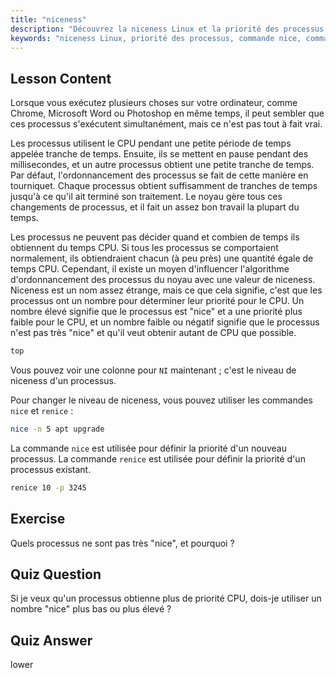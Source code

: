 ```yaml
---
title: "niceness"
description: "Découvrez la niceness Linux et la priorité des processus. Comprenez les commandes nice et renice pour gérer le temps CPU des processus. Améliorez les performances du système !"
keywords: "niceness Linux, priorité des processus, commande nice, commande renice, tutoriel Linux, ordonnancement CPU, Linux pour débutants, guide Linux"
---
```


## Lesson Content

Lorsque vous exécutez plusieurs choses sur votre ordinateur, comme Chrome, Microsoft Word ou Photoshop en même temps, il peut sembler que ces processus s'exécutent simultanément, mais ce n'est pas tout à fait vrai.

Les processus utilisent le CPU pendant une petite période de temps appelée tranche de temps. Ensuite, ils se mettent en pause pendant des millisecondes, et un autre processus obtient une petite tranche de temps. Par défaut, l'ordonnancement des processus se fait de cette manière en tourniquet. Chaque processus obtient suffisamment de tranches de temps jusqu'à ce qu'il ait terminé son traitement. Le noyau gère tous ces changements de processus, et il fait un assez bon travail la plupart du temps.

Les processus ne peuvent pas décider quand et combien de temps ils obtiennent du temps CPU. Si tous les processus se comportaient normalement, ils obtiendraient chacun (à peu près) une quantité égale de temps CPU. Cependant, il existe un moyen d'influencer l'algorithme d'ordonnancement des processus du noyau avec une valeur de niceness. Niceness est un nom assez étrange, mais ce que cela signifie, c'est que les processus ont un nombre pour déterminer leur priorité pour le CPU. Un nombre élevé signifie que le processus est "nice" et a une priorité plus faible pour le CPU, et un nombre faible ou négatif signifie que le processus n'est pas très "nice" et qu'il veut obtenir autant de CPU que possible.

```bash
top
```

Vous pouvez voir une colonne pour `NI` maintenant ; c'est le niveau de niceness d'un processus.

Pour changer le niveau de niceness, vous pouvez utiliser les commandes `nice` et `renice` :

```bash
nice -n 5 apt upgrade
```

La commande `nice` est utilisée pour définir la priorité d'un nouveau processus. La commande `renice` est utilisée pour définir la priorité d'un processus existant.

```bash
renice 10 -p 3245
```

## Exercise

Quels processus ne sont pas très "nice", et pourquoi ?

## Quiz Question

Si je veux qu'un processus obtienne plus de priorité CPU, dois-je utiliser un nombre "nice" plus bas ou plus élevé ?

## Quiz Answer

lower
